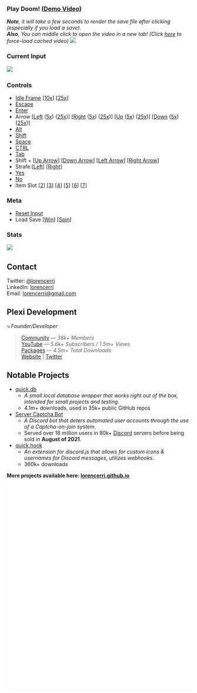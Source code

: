 ### Play Doom! (<a href="https://fs.plexidev.org/api/JkVbeCk.mp4">Demo Video</a>)

_**Note**, it will take a few seconds to render the save file after clicking (especially if you load a save)._<br>
_**Also**, You can middle click to open the video in a new tab! (Click <a href="https://doom.plexidev.org/video/github.mp4" target="_blank">here</a> to force-load cached video)_
<a href="https://doom.plexidev.org/video/github/generate?">
<img src="https://github.com/lorencerri/play-doom/blob/main/static/doom-video.jpg?raw=true">
</a> <br>

### Current Input

<img src="https://doom.plexidev.org/input/github?cf" />

### Controls
-   <a href="https://doom.plexidev.org/input/github/append?input=,&callback=https://github.com/lorencerri">Idle Frame</a> [<a href="https://doom.plexidev.org/input/github/append?input=,,,,,,,,,,&callback=https://github.com/lorencerri">10x</a>] [<a href="https://doom.plexidev.org/input/github/append?input=,,,,,,,,,,,,,,,,,,,,,,,,,&callback=https://github.com/lorencerri">25x</a>]
-   <a href="https://doom.plexidev.org/input/github/append?input=x,&callback=https://github.com/lorencerri">Escape</a>
-   <a href="https://doom.plexidev.org/input/github/append?input=e,&callback=https://github.com/lorencerri">Enter</a>
-   Arrow [<a href="https://doom.plexidev.org/input/github/append?input=l,&callback=https://github.com/lorencerri">Left</a> (<a href="https://doom.plexidev.org/input/github/append?input=l,l,l,l,l,&callback=https://github.com/lorencerri">5x</a>) (<a href="https://doom.plexidev.org/input/github/append?input=l,l,l,l,l,l,l,l,l,l,l,l,l,l,l,l,l,l,l,l,l,l,l,l,l,&callback=https://github.com/lorencerri">25x</a>)] [<a href="https://doom.plexidev.org/input/github/append?input=r,&callback=https://github.com/lorencerri">Right</a> (<a href="https://doom.plexidev.org/input/github/append?input=r,r,r,r,r,&callback=https://github.com/lorencerri">5x</a>) (<a href="https://doom.plexidev.org/input/github/append?input=r,r,r,r,r,r,r,r,r,r,r,r,r,r,r,r,r,r,r,r,r,r,r,r,r,&callback=https://github.com/lorencerri">25x</a>)] [<a href="https://doom.plexidev.org/input/github/append?input=u,&callback=https://github.com/lorencerri">Up</a> (<a href="https://doom.plexidev.org/input/github/append?input=u,u,u,u,u,&callback=https://github.com/lorencerri">5x</a>) (<a href="https://doom.plexidev.org/input/github/append?input=u,u,u,u,u,u,u,u,u,u,u,u,u,u,u,u,u,u,u,u,u,u,u,u,u,&callback=https://github.com/lorencerri">25x</a>)] [<a href="https://doom.plexidev.org/input/github/append?input=d,&callback=https://github.com/lorencerri">Down</a> (<a href="https://doom.plexidev.org/input/github/append?input=d,d,d,d,d,&callback=https://github.com/lorencerri">5x</a>) (<a href="https://doom.plexidev.org/input/github/append?input=d,d,d,d,d,d,d,d,d,d,d,d,d,d,d,d,d,d,d,d,d,d,d,d,d,&callback=https://github.com/lorencerri">25x</a>)]
-   <a href="https://doom.plexidev.org/input/github/append?input=a,&callback=https://github.com/lorencerri">Alt</a>
-   <a href="https://doom.plexidev.org/input/github/append?input=s,&callback=https://github.com/lorencerri">Shift</a>
-   <a href="https://doom.plexidev.org/input/github/append?input=p,&callback=https://github.com/lorencerri">Space</a>
-   <a href="https://doom.plexidev.org/input/github/append?input=f,&callback=https://github.com/lorencerri">CTRL</a>
-   <a href="https://doom.plexidev.org/input/github/append?input=t,&callback=https://github.com/lorencerri">Tab</a>
-   Shift + [<a href="https://doom.plexidev.org/input/github/append?input=U,&callback=https://github.com/lorencerri">Up Arrow</a>] [<a href="https://doom.plexidev.org/input/github/append?input=D,&callback=https://github.com/lorencerri">Down Arrow</a>] [<a href="https://doom.plexidev.org/input/github/append?input=L,&callback=https://github.com/lorencerri">Left Arrow</a>] [<a href="https://doom.plexidev.org/input/github/append?input=R,&callback=https://github.com/lorencerri">Right Arrow</a>]
-   Strafe [<a href="https://doom.plexidev.org/input/github/append?input=<,&callback=https://github.com/lorencerri">Left</a>] [<a href="https://doom.plexidev.org/input/github/append?input=>,&callback=https://github.com/lorencerri">Right</a>]
-   <a href="https://doom.plexidev.org/input/github/append?input=y,&callback=https://github.com/lorencerri">Yes</a>
-   <a href="https://doom.plexidev.org/input/github/append?input=n,&callback=https://github.com/lorencerri">No</a>
-   Item Slot [<a href="https://doom.plexidev.org/input/github/append?input=2,&callback=https://github.com/lorencerri">2</a>] [<a href="https://doom.plexidev.org/input/github/append?input=3,&callback=https://github.com/lorencerri">3</a>] [<a href="https://doom.plexidev.org/input/github/append?input=4,&callback=https://github.com/lorencerri">4</a>] [<a href="https://doom.plexidev.org/input/github/append?input=5,&callback=https://github.com/lorencerri">5</a>] [<a href="https://doom.plexidev.org/input/github/append?input=6,&callback=https://github.com/lorencerri">6</a>] [<a href="https://doom.plexidev.org/input/github/append?input=7,&callback=https://github.com/lorencerri">7</a>]

### Meta
- <a href="https://doom.plexidev.org/input/github/reset/?callback=https://github.com/lorencerri">Reset Input</a>
- Load Save [<a href="https://doom.plexidev.org/input/github/load/Win?callback=https://github.com/lorencerri">Win</a>] [<a href="https://doom.plexidev.org/input/github/load/Spin?callback=https://github.com/lorencerri">Spin</a>]

### Stats
<img src="https://doom.plexidev.org/stats/github?" />

## Contact
Twitter: [@lorencerri](https://twitter.com/lorencerri) <br>
LinkedIn: [lorencerri](https://www.linkedin.com/in/lorencerri) <br>
Email: [lorencerri@gmail.com](mailto:lorencerri@gmail.com)

## Plexi Development
*⤷ Founder/Developer*
> [Community](https://discord.gg/plexidev) — *38k+ Members* <br>
> [YouTube](https://youtube.com/c/TrueXPixels) — *5.6k+ Subscribers / 1.5m+ Views* <br>
> [Packages](https://npm-stat.com/charts.html?package=quick.db&package=quick.hook&package=quick.time&from=2017-10-17) — *4.5m+ Total Downloads* <br>
> [Website](https://plexidev.org) | [Twitter](https://twitter.com/plexidev)

## Notable Projects
- [quick.db](https://npmjs.org/quick.db)
    - *A small local database wrapper that works right out of the box, intended for small projects and testing.*
    - 4.1m+ downloads, used in 35k+ public GitHub repos
- [Server Captcha Bot](https://top.gg/bot/512333785338216465)
    - *A Discord bot that deters automated user accounts through the use of a Captcha-on-join system.*
    - Served over 18 million users in 80k+ [Discord](https://discord.gg/) servers before being sold in **August of 2021**.
- [quick.hook](https://www.npmjs.com/package/quick.hook)
    - *An extension for discord.js that allows for custom icons & usernames for Discord messages, utilizes webhooks.*
    - 360k+ downloads
    
**More projects available here: [lorencerri.github.io](https://lorencerri.github.io)**

![Metrics](https://github.com/lorencerri/lorencerri/blob/master/github-metrics.svg)
